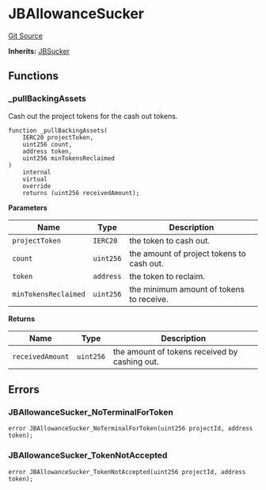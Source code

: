 # JBAllowanceSucker
[Git Source](https://github.com/Bananapus/nana-suckers/blob/faba69dd26a284c037886fb39a0fe6a34055e8dd/src/extensions/JBAllowanceSucker.sol)

**Inherits:**
[JBSucker](/docs/v4/api/suckers/JBSucker.md)


## Functions
### _pullBackingAssets

Cash out the project tokens for the cash out tokens.


```solidity
function _pullBackingAssets(
    IERC20 projectToken,
    uint256 count,
    address token,
    uint256 minTokensReclaimed
)
    internal
    virtual
    override
    returns (uint256 receivedAmount);
```
**Parameters**

|Name|Type|Description|
|----|----|-----------|
|`projectToken`|`IERC20`|the token to cash out.|
|`count`|`uint256`|the amount of project tokens to cash out.|
|`token`|`address`|the token to reclaim.|
|`minTokensReclaimed`|`uint256`|the minimum amount of tokens to receive.|

**Returns**

|Name|Type|Description|
|----|----|-----------|
|`receivedAmount`|`uint256`|the amount of tokens received by cashing out.|


## Errors
### JBAllowanceSucker_NoTerminalForToken

```solidity
error JBAllowanceSucker_NoTerminalForToken(uint256 projectId, address token);
```

### JBAllowanceSucker_TokenNotAccepted

```solidity
error JBAllowanceSucker_TokenNotAccepted(uint256 projectId, address token);
```

